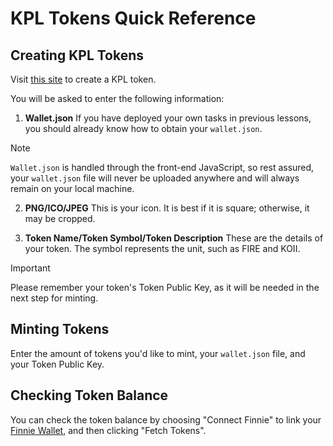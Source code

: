# KPL Tokens Quick Reference

## Creating KPL Tokens

Visit [this site](https://dev-blue-spl-token-creator.vercel.app/) to create a KPL token.

You will be asked to enter the following information:

1. **Wallet.json**
   If you have deployed your own tasks in previous lessons, you should already know how to obtain your `wallet.json`.

> [!NOTE]
>
> `Wallet.json` is handled through the front-end JavaScript, so rest assured, your `wallet.json` file will never be uploaded anywhere and will always remain on your local machine.
>

2. **PNG/ICO/JPEG**
   This is your icon. It is best if it is square; otherwise, it may be cropped.

3. **Token Name/Token Symbol/Token Description**
   These are the details of your token. The symbol represents the unit, such as FIRE and KOII.

> [!IMPORTANT]
>
> Please remember your token's Token Public Key, as it will be needed in the next step for minting.
>

## Minting Tokens

Enter the amount of tokens you'd like to mint, your `wallet.json` file, and your Token Public Key.

## Checking Token Balance

You can check the token balance by choosing "Connect Finnie" to link your [Finnie Wallet](https://docs.koii.network/concepts/finnie-wallet/introduction), and then clicking "Fetch Tokens".
